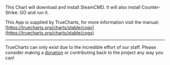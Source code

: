 This Chart will download and install SteamCMD. It will also install Counter-Strike: GO and run it.

This App is supplied by TrueCharts, for more information visit the manual: [https://truecharts.org/charts/stable/csgo](https://truecharts.org/charts/stable/csgo)

---

TrueCharts can only exist due to the incredible effort of our staff.
Please consider making a [donation](https://truecharts.org/sponsor) or contributing back to the project any way you can!
